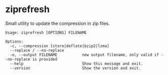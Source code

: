# ziprefresh

Small utility to update the compression in zip files.

```
Usage: ziprefresh [OPTIONS] FILENAME

Options: 
  -c, --compression [store|deflate|bzip2|lzma]
  --replace / --no-replace
  -o, --output FILENAME           new output filename, only valid if --no-replace is provided
  --help                          Show this message and exit.
  --version                       Show the version and exit.  
``` 
